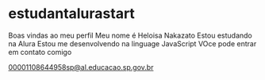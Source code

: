 # estudantalurastart

Boas vindas ao meu perfil
Meu nome é Heloisa Nakazato
Estou estudando na Alura
Estou me desenvolvendo na linguage JavaScript
VOce pode entrar em contato comigo 

00001108644958sp@al.educacao.sp.gov.br
